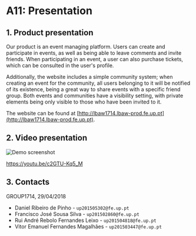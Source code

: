# A11: Presentation
 
 
## 1. Product presentation
 
Our product is an event managing platform. Users can create and participate in events, as well as being able to leave 
comments and invite friends. When participating in an event, a user can also purchase tickets, which can be consulted 
in the user's profile.

Additionally, the website includes a simple community system; when creating an event for the community, all users belonging
to it will be notified of its existence, being a great way to share events with a specific friend group. Both events and 
communities have a visibility setting, with private elements being only visible to those who have been invited to it.

The website can be found at [http://lbaw1714.lbaw-prod.fe.up.pt](http://lbaw1714.lbaw-prod.fe.up.pt).
 
## 2. Video presentation
 
![Demo screenshot](https://raw.githubusercontent.com/LastLombax/lbaw1714/master/docs/Deliverables/demo_scrot.png?token=AYpSd2kIsUGfNXXJahYXDYb5PHosnZysks5bGRUnwA%3D%3D)

https://youtu.be/c2GTU-Kq5_M
 
## 3. Contacts

GROUP1714, 29/04/2018

* Daniel Ribeiro de Pinho - `up201505302@fe.up.pt`
* Francisco José Sousa Silva - `up201502860@fe.up.pt`
* Rui André Rebolo Fernandes Leixo - `up201504818@fe.up.pt`
* Vitor Emanuel Fernandes Magalhães - `up201503447@fe.up.pt`
